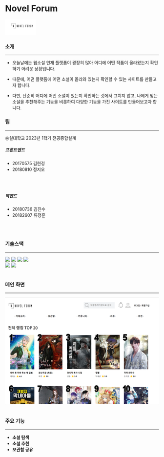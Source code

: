 # Novel Forum

<img src="./novel-forum-cra/public/logo.png" width="100">

<h3>소개</h3>
<hr>

- 오늘날에는 웹소설 연재 플랫폼이 굉장히 많아 어디에 어떤 작품이 올라왔는지 확인하기 어려운 상황입니다.

- 때문에, 어떤 플랫폼에 어떤 소설이 올라와 있는지 확인할 수 있는 사이트를 만들고자 합니다.
- 다만, 단순히 어디에 어떤 소설이 있는지 확인하는 것에서 그치지 않고, 나에게 맞는 소설을 추천해주는 기능을 비롯하여 다양한 기능을 가진 사이트를 만들어보고자 합니다.


<h3>팀</h3>
<hr>

숭실대학교 2023년 1학기 전공종합설계 
<h5>프론트엔드</h5>

- 20170575 김현정
- 20180810 정지오
<br>
<br>
<h5>백엔드</h5>

- 20180736 김진수
- 20182607 류정훈


<br>
<br>
<h3>기술스택</h3>
<hr>
<img src="https://img.shields.io/badge/react-61DAFB?style=for-the-badge&logo=react&logoColor=black"> 

  <img src="https://img.shields.io/badge/html5-E34F26?style=for-the-badge&logo=html5&logoColor=white"> 
  <img src="https://img.shields.io/badge/css-1572B6?style=for-the-badge&logo=css3&logoColor=white"> 
  <img src="https://img.shields.io/badge/javascript-F7DF1E?style=for-the-badge&logo=javascript&logoColor=black"> <br>
   <img src="https://img.shields.io/badge/github-181717?style=for-the-badge&logo=github&logoColor=white">
  <img src="https://img.shields.io/badge/git-F05032?style=for-the-badge&logo=git&logoColor=white">



  <br>
  <br>

  <h3> 메인 화면 </h3>
  <hr>
  <img src="./novel-forum-cra/public/readmeM.png" width="1200">


  <br>
  <br>
  <h3>주요 기능</h3>
  <hr>
  
  - <strong>소설 탐색<strong><br>
  -  <strong>소설 추천<strong><br>
  - <strong>보관함 공유<strong>